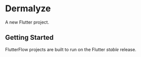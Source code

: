 # Dermalyze

A new Flutter project.

## Getting Started

FlutterFlow projects are built to run on the Flutter _stable_ release.
